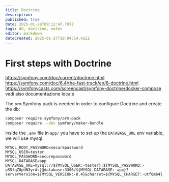 ```yaml
---
title: Doctrine
description: 
published: true
date: 2025-01-28T09:12:47.797Z
tags: db, doctrine, notes
editor: markdown
dateCreated: 2025-01-27T18:04:14.422Z
---
```


# First steps with Doctrine
https://symfony.com/doc/current/doctrine.html
https://symfony.com/doc/6.4/the-fast-track/en/8-doctrine.html
https://symfonycasts.com/screencast/symfony-doctrine/docker-compose
vedi also documentazione locale

The `orm` Symfony pack is needed in order to configure Doctrine and create the db:
``` bash
composer require symfony/orm-pack
composer require --dev symfony/maker-bundle
```
inside the `.env` file in `app/` you have to set up the `DATABASE_URL` env variable, we will use mysql:
``` env
MYSQL_ROOT_PASSWORD=securepassword
MYSQL_USER=tester
MYSQL_PASSWORD=securepassword
MYSQL_DATABASE=app
DATABASE_URL=mysql://${MYSQL_USER:-tester}:${MYSQL_PASSWORD:-pS5fqZ8pUN3yrAs}@database:3306/${MYSQL_DATABASE:-app}?serverVersion=${MYSQL_VERSION:-8.4}&charset=${MYSQL_CHARSET:-utf8mb4}
```